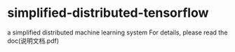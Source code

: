 # simplified-distributed-tensorflow
a simplified distributed machine learning system
For details, please read the doc(说明文档.pdf)
